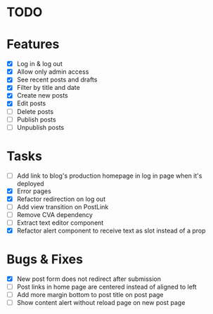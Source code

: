 # TODO

# Features

- [x] Log in & log out
- [x] Allow only admin access
- [x] See recent posts and drafts
- [x] Filter by title and date
- [x] Create new posts
- [x] Edit posts
- [ ] Delete posts
- [ ] Publish posts
- [ ] Unpublish posts

# Tasks

- [ ] Add link to blog's production homepage in log in page when it's deployed
- [x] Error pages
- [x] Refactor redirection on log out
- [ ] Add view transition on PostLink
- [ ] Remove CVA dependency
- [ ] Extract text editor component
- [x] Refactor alert component to receive text as slot instead of a prop

# Bugs & Fixes

- [x] New post form does not redirect after submission
- [ ] Post links in home page are centered instead of aligned to left
- [ ] Add more margin bottom to post title on post page
- [ ] Show content alert without reload page on new post page
